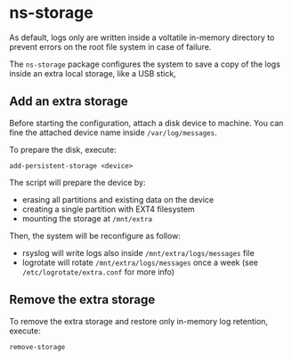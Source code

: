 # ns-storage

As default, logs only are written inside a voltatile in-memory directory to prevent errors
on the root file system in case of failure.

The `ns-storage` package configures the system to save a copy of the logs inside an extra local storage,
like a USB stick,

## Add an extra storage

Before starting the configuration, attach a disk device to machine.
You can fine the attached device name inside `/var/log/messages`.

To prepare the disk, execute:
```
add-persistent-storage <device>
```

The script will prepare the device by:

- erasing all partitions and existing data on the device
- creating a single partition with EXT4 filesystem
- mounting the storage at `/mnt/extra`

Then, the system will be reconfigure as follow:

- rsyslog will write logs also inside `/mnt/extra/logs/messages` file
- logrotate will rotate `/mnt/extra/logs/messages` once a week (see `/etc/logrotate/extra.conf` for more info)

## Remove the extra storage

To remove the extra storage and restore only in-memory log retention, execute:
```
remove-storage
```
